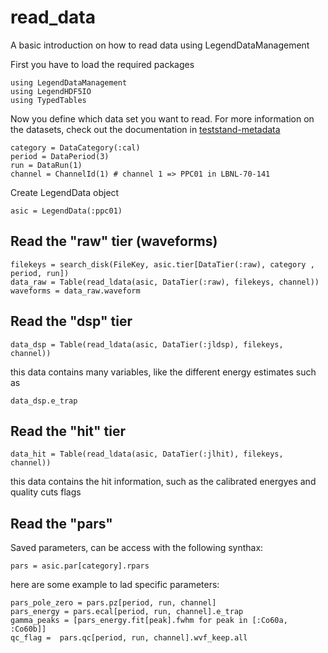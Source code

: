 # read_data
A basic introduction on how to read data using LegendDataManagement

First you have to load the required packages

```` reading_data
using LegendDataManagement
using LegendHDF5IO
using TypedTables
````

Now you define which data set you want to read.
For more information on the datasets, check out the documentation in [teststand-metadata](https://github.com/LisaSchlueter/teststand-metadata/tree/main/ppc01/doc)

```` reading_data
category = DataCategory(:cal)
period = DataPeriod(3)
run = DataRun(1)
channel = ChannelId(1) # channel 1 => PPC01 in LBNL-70-141
````

Create LegendData object

```` reading_data
asic = LegendData(:ppc01)
````

## Read the "raw" tier (waveforms)

```` reading_data
filekeys = search_disk(FileKey, asic.tier[DataTier(:raw), category , period, run])
data_raw = Table(read_ldata(asic, DataTier(:raw), filekeys, channel))
waveforms = data_raw.waveform
````

## Read the "dsp" tier

````  reading_data
data_dsp = Table(read_ldata(asic, DataTier(:jldsp), filekeys, channel))
````

this data contains many variables, like the different energy estimates such as

```` reading_data
data_dsp.e_trap
````

## Read the "hit" tier

````reading_data
data_hit = Table(read_ldata(asic, DataTier(:jlhit), filekeys, channel))
````

this data contains the hit information, such as the calibrated energyes and quality cuts flags

## Read the "pars"
Saved parameters, can be access with the following synthax:

````reading_data
pars = asic.par[category].rpars
````

here are some example to lad specific parameters:

```` reading_data
pars_pole_zero = pars.pz[period, run, channel]
pars_energy = pars.ecal[period, run, channel].e_trap
gamma_peaks = [pars_energy.fit[peak].fwhm for peak in [:Co60a, :Co60b]]
qc_flag =  pars.qc[period, run, channel].wvf_keep.all
````

